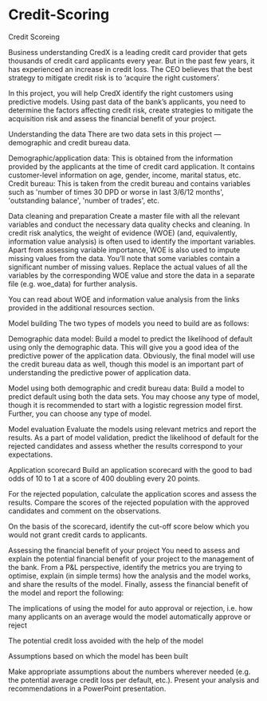 # Credit-Scoring
Credit Scoreing


Business understanding
CredX is a leading credit card provider that gets thousands of credit card applicants every year. But in the past few years, it has experienced an increase in credit loss. The CEO believes that the best strategy to mitigate credit risk is to ‘acquire the right customers’.

 

In this project, you will help CredX identify the right customers using predictive models. Using past data of the bank’s applicants, you need to determine the factors affecting credit risk, create strategies to mitigate the acquisition risk and assess the financial benefit of your project.   

 

Understanding the data
There are two data sets in this project — demographic and credit bureau data.  

Demographic/application data: This is obtained from the information provided by the applicants at the time of credit card application. It contains customer-level information on age, gender, income, marital status, etc.
Credit bureau: This is taken from the credit bureau and contains variables such as 'number of times 30 DPD or worse in last 3/6/12 months', 'outstanding balance', 'number of trades', etc.

Data cleaning and preparation
Create a master file with all the relevant variables and conduct the necessary data quality checks and cleaning. In credit risk analytics, the weight of evidence (WOE) (and, equivalently, information value analysis) is often used to identify the important variables. Apart from assessing variable importance, WOE is also used to impute missing values from the data. You’ll note that some variables contain a significant number of missing values. Replace the actual values of all the variables by the corresponding WOE value and store the data in a separate file (e.g. woe_data) for further analysis.   


You can read about WOE and information value analysis from the links provided in the additional resources section.  

 

Model building
The two types of models you need to build are as follows:

Demographic data model: Build a model to predict the likelihood of default using only the demographic data. This will give you a good idea of the predictive power of the application data. Obviously, the final model will use the credit bureau data as well, though this model is an important part of understanding the predictive power of application data.

Model using both demographic and credit bureau data: Build a model to predict default using both the data sets. You may choose any type of model, though it is recommended to start with a logistic regression model first. Further, you can choose any type of model.  

 

Model evaluation
Evaluate the models using relevant metrics and report the results. As a part of model validation, predict the likelihood of default for the rejected candidates and assess whether the results correspond to your expectations. 

 

Application scorecard
Build an application scorecard with the good to bad odds of 10 to 1 at a score of 400 doubling every 20 points.  

For the rejected population, calculate the application scores and assess the results. Compare the scores of the rejected population with the approved candidates and comment on the observations.

On the basis of the scorecard, identify the cut-off score below which you would not grant credit cards to applicants.
 

Assessing the financial benefit of your project
You need to assess and explain the potential financial benefit of your project to the management of the bank. From a P&L perspective, identify the metrics you are trying to optimise, explain (in simple terms) how the analysis and the model works, and share the results of the model. Finally, assess the financial benefit of the model and report the following:

The implications of using the model for auto approval or rejection, i.e. how many applicants on an average would the model automatically approve or reject

The potential credit loss avoided with the help of the model

Assumptions based on which the model has been built 


Make appropriate assumptions about the numbers wherever needed (e.g. the potential average credit loss per default, etc.). Present your analysis and recommendations in a PowerPoint presentation.  
